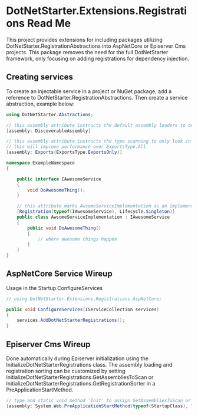 # DotNetStarter.Extensions.Registrations Read Me

This project provides extensions for including packages utilizing DotNetStarter.RegistrationAbstractions into AspNetCore or Episerver Cms projects. This package removes the need for the full DotNetStarter framework, only focusing on adding registrations for dependency injection.

## Creating services

To create an injectable service in a project or NuGet package, add a reference to DotNetStarter.RegistrationAbstractions. Then create a service abstraction, example below:

```cs
using DotNetStarter.Abstractions;

// this assembly attribute instructs the default assembly loaders to only get ones with this attribute
[assembly: DiscoverableAssembly]

// this assembly attribute instructs the type scanning to only look in exported types within the assembly instead of all types
// this will improve performance over ExportsType.All
[assembly: Exports(ExportsType.ExportsOnly)]

namespace ExampleNamespace
{

    public interface IAwesomeService
    {
        void DoAwesomeThing();
    }

    // this attribute marks AwsomeServiceImplementation as an implementation of IAwesomeService for dependency inject.
    [Registration(typeof(IAwesomeService), Lifecycle.Singleton)]
    public class AwsomeServiceImplementation : IAwesomeService
    {
        public void DoAwesomeThing()
        {
            // where awesome things happen
        }
    }
}
```

## AspNetCore Service Wireup

Usage in the Startup.ConfigureServices

```cs
// using DotNetStarter.Extensions.Registrations.AspNetCore;

public void ConfigureServices(IServiceCollection services)
{	
    services.AddDotNetStarterRegistrations();
}
```

## Episerver Cms Wireup

Done automatically during Episerver initialization using the InitializeDotNetStarterRegistrations class. The assembly loading and registration sorting can be customized by setting InitializeDotNetStarterRegistrations.GetAssembliesToScan or InitializeDotNetStarterRegistrations.GetRegistrationSorter in a PreApplicationStartMethod.

```cs
// type and static void method 'Init' to assign GetAssembliesToScan or GetRegistrationSorter
[assembly: System.Web.PreApplicationStartMethod(typeof(StartupClass), "Init")] 
```